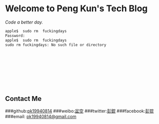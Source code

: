# **Welcome to Peng Kun's Tech Blog**


_Code a better day._





```markdown
apple$  sudo rm  fuckingdays
Password:  
apple$  sudo rm  fuckingdays
sudo rm fuckingdays: No such file or directory











```





## **Contact Me**
###github:[pk19940814](https://github.com/pk19940814)
###weibo:[盆空](http://weibo.com/kom0055)
###twitter:[彭錕](https://twitter.com/ev_Sin)
###facebook:[彭锟](https://www.facebook.com/evSinCN)
###email: pk19940814@gmail.com
